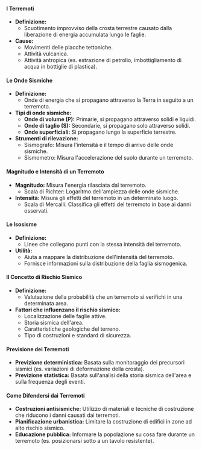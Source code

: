 #### I Terremoti
- **Definizione:**
  - Scuotimento improvviso della crosta terrestre causato dalla liberazione di energia accumulata lungo le faglie.
- **Cause:**
  - Movimenti delle placche tettoniche.
  - Attività vulcanica.
  - Attività antropica (es. estrazione di petrolio, imbottigliamento di acqua in bottiglie di plastica).

#### Le Onde Sismiche
- **Definizione:**
  - Onde di energia che si propagano attraverso la Terra in seguito a un terremoto.
- **Tipi di onde sismiche:**
  - **Onde di volume (P):** Primarie, si propagano attraverso solidi e liquidi.
  - **Onde di taglio (S):** Secondarie, si propagano solo attraverso solidi.
  - **Onde superficiali:** Si propagano lungo la superficie terrestre.
- **Strumenti di rilevazione:**
  - Sismografo: Misura l'intensità e il tempo di arrivo delle onde sismiche.
  - Sismometro: Misura l'accelerazione del suolo durante un terremoto.

#### Magnitudo e Intensità di un Terremoto
- **Magnitudo:** Misura l'energia rilasciata dal terremoto.
  - Scala di Richter: Logaritmo dell'ampiezza delle onde sismiche.
- **Intensità:** Misura gli effetti del terremoto in un determinato luogo.
  - Scala di Mercalli: Classifica gli effetti del terremoto in base ai danni osservati.

#### Le Isosisme
- **Definizione:**
  - Linee che collegano punti con la stessa intensità del terremoto.
- **Utilità:**
  - Aiuta a mappare la distribuzione dell'intensità del terremoto.
  - Fornisce informazioni sulla distribuzione della faglia sismogenica.

#### Il Concetto di Rischio Sismico
- **Definizione:**
  - Valutazione della probabilità che un terremoto si verifichi in una determinata area.
- **Fattori che influenzano il rischio sismico:**
  - Localizzazione delle faglie attive.
  - Storia sismica dell'area.
  - Caratteristiche geologiche del terreno.
  - Tipo di costruzioni e standard di sicurezza.

#### Previsione dei Terremoti
- **Previzione deterministica:** Basata sulla monitoraggio dei precursori sismici (es. variazioni di deformazione della crosta).
- **Previzione statistica:** Basata sull'analisi della storia sismica dell'area e sulla frequenza degli eventi.

#### Come Difendersi dai Terremoti
- **Costruzioni antisismiche:** Utilizzo di materiali e tecniche di costruzione che riducono i danni causati dai terremoti.
- **Pianificazione urbanistica:** Limitare la costruzione di edifici in zone ad alto rischio sismico.
- **Educazione pubblica:** Informare la popolazione su cosa fare durante un terremoto (es. posizionarsi sotto a un tavolo resistente).
